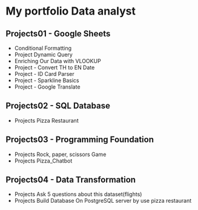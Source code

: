 # My portfolio Data analyst

## Projects01 - Google Sheets
- Conditional Formatting
- Project Dynamic Query
- Enriching Our Data with VLOOKUP
- Project - Convert TH to EN Date
- Project - ID Card Parser
- Project - Sparkline Basics
- Project - Google Translate

## Projects02 - SQL Database
- Projects Pizza Restaurant

## Projects03 - Programming Foundation
- Projects Rock, paper, scissors Game
- Projects Pizza_Chatbot

## Projects04 - Data Transformation
- Projects Ask 5 questions about this dataset(flights)
- Projects Build Database On PostgreSQL server by use pizza restaurant
